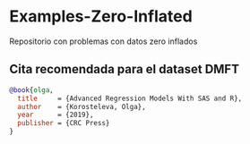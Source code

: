 # Examples-Zero-Inflated

Repositorio con problemas con datos zero inflados

## Cita recomendada para el dataset DMFT

```bibtex
@book{olga,
  title     = {Advanced Regression Models With SAS and R},
  author    = {Korosteleva, Olga},
  year      = {2019},
  publisher = {CRC Press}
}
```
